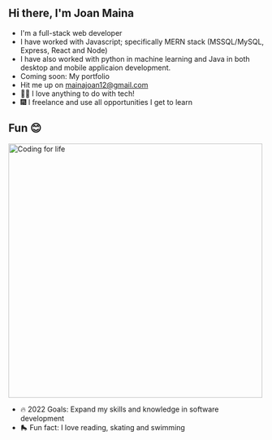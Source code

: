 ## Hi there, I'm Joan Maina

- I'm a full-stack web developer
- I have worked with Javascript; specifically MERN stack (MSSQL/MySQL, Express, React and Node)
- I have also worked with python in machine learning and Java in both desktop and mobile applicaion development.
- Coming soon: My portfolio
- Hit me up on mainajoan12@gmail.com
- 👩‍💻 I love anything to do with tech!
- 🎆 I freelance and use all opportunities I get to learn

## Fun 😊

[<img alt="Coding for life" width="500px" src="https://images.unsplash.com/photo-1546900703-cf06143d1239?ixlib=rb-1.2.1&ixid=mnwxmja3fdb8mhxwag90by1wywdlfhx8fgvufdb8fhx8&auto=format&fit=crop&w=1450&q=80"/>](https://www.google.com/)

- 🔥 2022 Goals: Expand my skills and knowledge in software development
- 🛼 Fun fact: I love reading, skating and swimming
